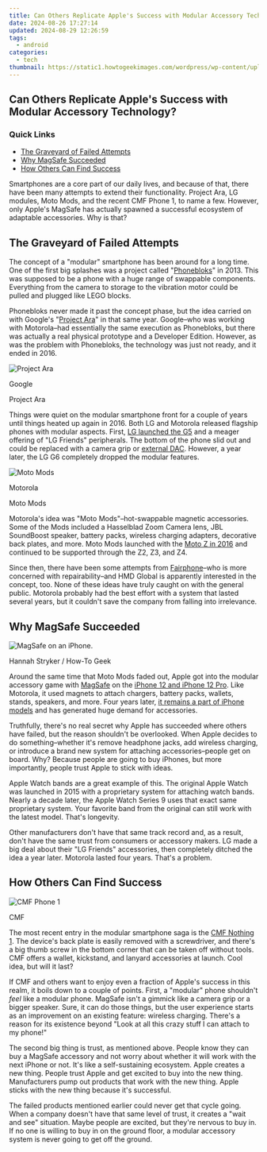 ```yaml
---
title: Can Others Replicate Apple's Success with Modular Accessory Technology?
date: 2024-08-26 17:27:14
updated: 2024-08-29 12:26:59
tags:
  - android
categories:
  - tech
thumbnail: https://static1.howtogeekimages.com/wordpress/wp-content/uploads/2024/07/iphone-magsafe-and-accessories2.jpg
---
```


## Can Others Replicate Apple's Success with Modular Accessory Technology?

### Quick Links

* [The Graveyard of Failed Attempts](https://screen-mirror.techidaily.com/guide-to-mirror-your-oppo-f25-pro-5g-to-other-android-devices-drfone-by-drfone-android/)
* [Why MagSafe Succeeded](https://win-solutions.techidaily.com/fallout-4-how-to-fix-extended-waiting-periods-and-load-faster/)
* [How Others Can Find Success](https://screen-mirror.techidaily.com/recommended-best-applications-for-mirroring-your-honor-magic-6-screen-drfone-by-drfone-android/)

 Smartphones are a core part of our daily lives, and because of that, there have been many attempts to extend their functionality. Project Ara, LG modules, Moto Mods, and the recent CMF Phone 1, to name a few. However, only Apple's MagSafe has actually spawned a successful ecosystem of adaptable accessories. Why is that?

##  The Graveyard of Failed Attempts

 The concept of a "modular" smartphone has been around for a long time. One of the first big splashes was a project called "[Phonebloks](https://en.wikipedia.org/wiki/Phonebloks)" in 2013\. This was supposed to be a phone with a huge range of swappable components. Everything from the camera to storage to the vibration motor could be pulled and plugged like LEGO blocks.

 Phonebloks never made it past the concept phase, but the idea carried on with Google's "[Project Ara](https://en.wikipedia.org/wiki/Project%5FAra)" in that same year. Google–who was working with Motorola–had essentially the same execution as Phonebloks, but there was actually a real physical prototype and a Developer Edition. However, as was the problem with Phonebloks, the technology was just not ready, and it ended in 2016.

![Project Ara](https://static1.howtogeekimages.com/wordpress/wp-content/uploads/2024/07/project-ara.png) 

Google

Project Ara

 Things were quiet on the modular smartphone front for a couple of years until things heated up again in 2016\. Both LG and Motorola released flagship phones with modular aspects. First, [LG launched the G5](https://en.wikipedia.org/wiki/LG%5FG5) and a meager offering of "LG Friends" peripherals. The bottom of the phone slid out and could be replaced with a camera grip or [external DAC](https://tiktok-video-files.techidaily.com/new-in-2024-secrets-of-crafting-an-exclusive-identifier-on-tiktok/). However, a year later, the LG G6 completely dropped the modular features.

![Moto Mods](https://static1.howtogeekimages.com/wordpress/wp-content/uploads/2024/07/moto-mods.png) 

Motorola

Moto Mods

 Motorola's idea was "Moto Mods"–hot-swappable magnetic accessories. Some of the Mods included a Hasselblad Zoom Camera lens, JBL SoundBoost speaker, battery packs, wireless charging adapters, decorative back plates, and more. Moto Mods launched with the [Moto Z in 2016](https://en.wikipedia.org/wiki/Moto%5FZ) and continued to be supported through the Z2, Z3, and Z4\. 

 Since then, there have been some attempts from [Fairphone](https://extra-tips.techidaily.com/2024-approved-capture-the-spectacular-with-nikon-d500-in-4k/)–who is more concerned with repairability–and HMD Global is apparently interested in the concept, too. None of these ideas have truly caught on with the general public. Motorola probably had the best effort with a system that lasted several years, but it couldn't save the company from falling into irrelevance.

##  Why MagSafe Succeeded

![MagSafe on an iPhone.](https://static1.howtogeekimages.com/wordpress/wp-content/uploads/2023/09/52533931426_9c32e8d1a7_o.jpg) 

Hannah Stryker / How-To Geek  
  
 Around the same time that Moto Mods faded out, Apple got into the modular accessory game with [MagSafe](https://techno-recovery.techidaily.com/mastering-regional-adjustments-how-to-update-regions-on-your-iphone/) on the [iPhone 12 and iPhone 12 Pro](https://fix-guide.techidaily.com/how-to-fix-the-soft-bricked-motorola-edgeplus-2023-drfone-by-drfone-fix-android-problems-fix-android-problems/). Like Motorola, it used magnets to attach chargers, battery packs, wallets, stands, speakers, and more. Four years later, [it remains a part of iPhone models](https://screen-mirror.techidaily.com/recommended-best-applications-for-mirroring-your-samsung-galaxy-a15-4g-screen-drfone-by-drfone-android/) and has generated huge demand for accessories.

 Truthfully, there's no real secret why Apple has succeeded where others have failed, but the reason shouldn't be overlooked. When Apple decides to do something–whether it's remove headphone jacks, add wireless charging, or introduce a brand new system for attaching accessories–people get on board. Why? Because people are going to buy iPhones, but more importantly, people trust Apple to stick with ideas.

 Apple Watch bands are a great example of this. The original Apple Watch was launched in 2015 with a proprietary system for attaching watch bands. Nearly a decade later, the Apple Watch Series 9 uses that exact same proprietary system. Your favorite band from the original can still work with the latest model. That's longevity.

 Other manufacturers don't have that same track record and, as a result, don't have the same trust from consumers or accessory makers. LG made a big deal about their "LG Friends" accessories, then completely ditched the idea a year later. Motorola lasted four years. That's a problem.

##  How Others Can Find Success

![CMF Phone 1](https://static1.howtogeekimages.com/wordpress/wp-content/uploads/2024/07/cmf-nothing-1.jpg) 

CMF

 The most recent entry in the modular smartphone saga is the [CMF Nothing 1](https://www.androidpolice.com/cmf-phone-1-review/). The device's back plate is easily removed with a screwdriver, and there's a big thumb screw in the bottom corner that can be taken off without tools. CMF offers a wallet, kickstand, and lanyard accessories at launch. Cool idea, but will it last?

 If CMF and others want to enjoy even a fraction of Apple's success in this realm, it boils down to a couple of points. First, a "modular" phone shouldn't _feel_ like a modular phone. MagSafe isn't a gimmick like a camera grip or a bigger speaker. Sure, it can do those things, but the user experience starts as an improvement on an existing feature: wireless charging. There's a reason for its existence beyond "Look at all this crazy stuff I can attach to my phone!"

 The second big thing is trust, as mentioned above. People know they can buy a MagSafe accessory and not worry about whether it will work with the next iPhone or not. It's like a self-sustaining ecosystem. Apple creates a new thing. People trust Apple and get excited to buy into the new thing. Manufacturers pump out products that work with the new thing. Apple sticks with the new thing because it's successful.

 The failed products mentioned earlier could never get that cycle going. When a company doesn't have that same level of trust, it creates a "wait and see" situation. Maybe people are excited, but they're nervous to buy in. If no one is willing to buy in on the ground floor, a modular accessory system is never going to get off the ground.

<ins class="adsbygoogle"
     style="display:block"
     data-ad-format="autorelaxed"
     data-ad-client="ca-pub-7571918770474297"
     data-ad-slot="1223367746"></ins>



<ins class="adsbygoogle"
     style="display:block"
     data-ad-client="ca-pub-7571918770474297"
     data-ad-slot="8358498916"
     data-ad-format="auto"
     data-full-width-responsive="true"></ins>
